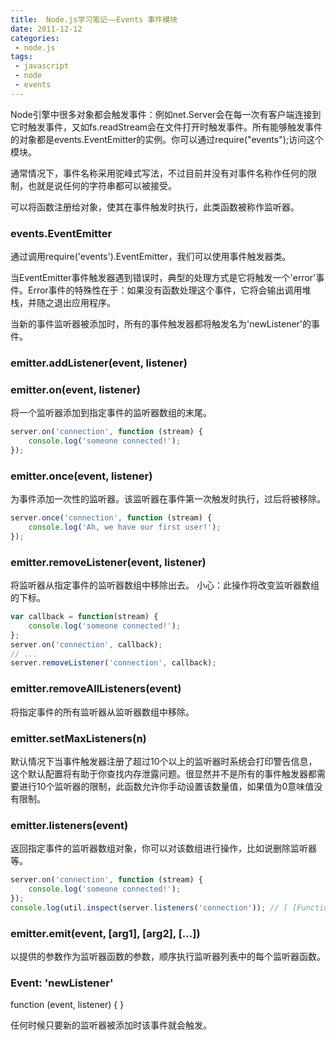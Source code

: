 ```yaml
---
title:  Node.js学习笔记——Events 事件模块 
date: 2011-12-12
categories: 
 - node.js
tags: 
 - javascript
 - node 
 - events
---
```


Node引擎中很多对象都会触发事件：例如net.Server会在每一次有客户端连接到它时触发事件，又如fs.readStream会在文件打开时触发事件。所有能够触发事件的对象都是events.EventEmitter的实例。你可以通过require("events");访问这个模块。

通常情况下，事件名称采用驼峰式写法，不过目前并没有对事件名称作任何的限制，也就是说任何的字符串都可以被接受。

可以将函数注册给对象，使其在事件触发时执行，此类函数被称作监听器。

### events.EventEmitter

通过调用require('events').EventEmitter，我们可以使用事件触发器类。

当EventEmitter事件触发器遇到错误时，典型的处理方式是它将触发一个'error'事件。Error事件的特殊性在于：如果没有函数处理这个事件，它将会输出调用堆栈，并随之退出应用程序。

当新的事件监听器被添加时，所有的事件触发器都将触发名为'newListener'的事件。

### emitter.addListener(event, listener)
### emitter.on(event, listener)

将一个监听器添加到指定事件的监听器数组的末尾。
``` javascript
server.on('connection', function (stream) {
    console.log('someone connected!');
});
```

### emitter.once(event, listener)

为事件添加一次性的监听器。该监听器在事件第一次触发时执行，过后将被移除。

``` javascript
server.once('connection', function (stream) {
    console.log('Ah, we have our first user!');
});
```

### emitter.removeListener(event, listener)

将监听器从指定事件的监听器数组中移除出去。 小心：此操作将改变监听器数组的下标。

``` javascript
var callback = function(stream) {
    console.log('someone connected!');
};
server.on('connection', callback);
// ...
server.removeListener('connection', callback);
```

### emitter.removeAllListeners(event)

将指定事件的所有监听器从监听器数组中移除。

### emitter.setMaxListeners(n)

默认情况下当事件触发器注册了超过10个以上的监听器时系统会打印警告信息，这个默认配置将有助于你查找内存泄露问题。很显然并不是所有的事件触发器都需要进行10个监听器的限制，此函数允许你手动设置该数量值，如果值为0意味值没有限制。

### emitter.listeners(event)

返回指定事件的监听器数组对象，你可以对该数组进行操作，比如说删除监听器等。

``` javascript
server.on('connection', function (stream) {
    console.log('someone connected!');
});
console.log(util.inspect(server.listeners('connection')); // [ [Function] ]
```

### emitter.emit(event, [arg1], [arg2], [...])

以提供的参数作为监听器函数的参数，顺序执行监听器列表中的每个监听器函数。

### Event: 'newListener'

function (event, listener) { }

任何时候只要新的监听器被添加时该事件就会触发。


